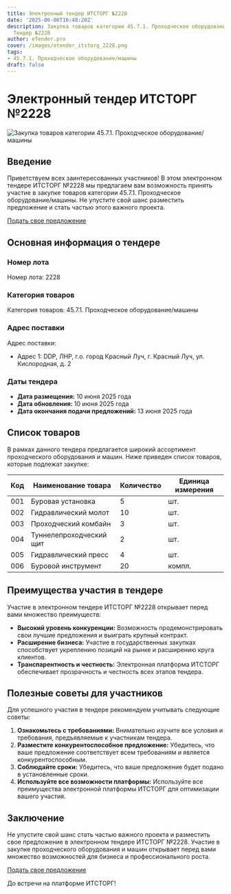 ```yaml
---
title: Электронный тендер ИТСТОРГ №2228
date: '2025-06-06T16:48:20Z'
description: Закупка товаров категории 45.7.1. Проходческое оборудование/машины -
  Тендер №2228
author: eTender.pro
cover: /images/etender_itstorg_2228.png
tags:
- 45.7.1. Проходческое оборудование/машины
draft: false
---
```

# Электронный тендер ИТСТОРГ №2228

![Закупка товаров категории 45.7.1. Проходческое оборудование/машины](/images/etender_itstorg_2228.png)

## Введение

Приветствуем всех заинтересованных участников! В этом электронном тендере ИТСТОРГ №2228 мы предлагаем вам возможность принять участие в закупке товаров категории 45.7.1. Проходческое оборудование/машины. Не упустите свой шанс разместить предложение и стать частью этого важного проекта.

[Подать свое предложение](https://itstorg.ru/tender-2228?utm_source=etender)

## Основная информация о тендере

### Номер лота

Номер лота: 2228

### Категория товаров

Категория товаров: 45.7.1. Проходческое оборудование/машины

### Адрес поставки

Адрес поставки:
- Адрес 1: DDP, ЛНР, г.о. город Красный Луч, г. Красный Луч, ул. Кислородная, д. 2

### Даты тендера

- **Дата размещения:** 10 июня 2025 года
- **Дата обновления:** 10 июня 2025 года
- **Дата окончания подачи предложений:** 13 июня 2025 года

## Список товаров

В рамках данного тендера предлагается широкий ассортимент проходческого оборудования и машин. Ниже приведен список товаров, которые подлежат закупке:

| Код | Наименование товара | Количество | Единица измерения |
| --- | --- | --- | --- |
| 001 | Буровая установка | 5 | шт. |
| 002 | Гидравлический молот | 10 | шт. |
| 003 | Проходческий комбайн | 3 | шт. |
| 004 | Туннелепроходческий щит | 2 | шт. |
| 005 | Гидравлический пресс | 4 | шт. |
| 006 | Буровой инструмент | 20 | компл. |

## Преимущества участия в тендере

Участие в электронном тендере ИТСТОРГ №2228 открывает перед вами множество преимуществ:

- **Высокий уровень конкуренции:** Возможность продемонстрировать свои лучшие предложения и выиграть крупный контракт.
- **Расширение бизнеса:** Участие в государственных закупках способствует укреплению позиций на рынке и расширению круга клиентов.
- **Транспарентность и честность:** Электронная платформа ИТСТОРГ обеспечивает прозрачность и честность всех этапов тендера.

## Полезные советы для участников

Для успешного участия в тендере рекомендуем учитывать следующие советы:

1. **Ознакомьтесь с требованиями:** Внимательно изучите все условия и требования, предъявляемые к участникам тендера.
2. **Разместите конкурентоспособное предложение:** Убедитесь, что ваше предложение соответствует всем требованиям и является конкурентоспособным.
3. **Соблюдайте сроки:** Убедитесь, что ваше предложение будет подано в установленные сроки.
4. **Используйте все возможности платформы:** Используйте все преимущества электронной платформы ИТСТОРГ для оптимизации вашего участия.

## Заключение

Не упустите свой шанс стать частью важного проекта и разместить свое предложение в электронном тендере ИТСТОРГ №2228. Участие в закупке проходческого оборудования и машин открывает перед вами множество возможностей для бизнеса и профессионального роста.

[Подать свое предложение](https://itstorg.ru/tender-2228?utm_source=etender)

До встречи на платформе ИТСТОРГ!